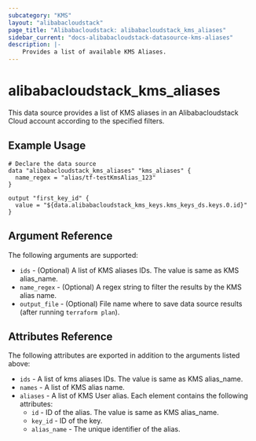 ```yaml
---
subcategory: "KMS"
layout: "alibabacloudstack"
page_title: "Alibabacloudstack: alibabacloudstack_kms_aliases"
sidebar_current: "docs-alibabacloudstack-datasource-kms-aliases"
description: |-
    Provides a list of available KMS Aliases.
---
```


# alibabacloudstack\_kms\_aliases

This data source provides a list of KMS aliases in an Alibabacloudstack Cloud account according to the specified filters.
 

## Example Usage

```
# Declare the data source
data "alibabacloudstack_kms_aliases" "kms_aliases" {  
  name_regex = "alias/tf-testKmsAlias_123"
}

output "first_key_id" {
  value = "${data.alibabacloudstack_kms_keys.kms_keys_ds.keys.0.id}"
}
```

## Argument Reference

The following arguments are supported:

* `ids` - (Optional) A list of KMS aliases IDs. The value is same as KMS alias_name.
* `name_regex` - (Optional) A regex string to filter the results by the KMS alias name.
* `output_file` - (Optional) File name where to save data source results (after running `terraform plan`).

## Attributes Reference

The following attributes are exported in addition to the arguments listed above:

* `ids` -  A list of kms aliases IDs. The value is same as KMS alias_name. 
* `names` -  A list of KMS alias name.
* `aliases` - A list of KMS User alias. Each element contains the following attributes:
  * `id` - ID of the alias. The value is same as KMS alias_name.
  * `key_id` - ID of the key.
  * `alias_name` - The unique identifier of the alias.

